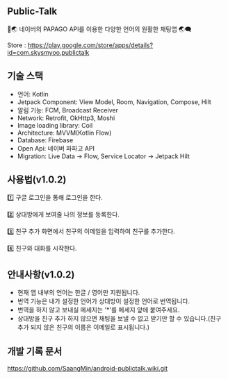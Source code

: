 **Public-Talk**
-

💬🌏 네이버의 PAPAGO API를 이용한 다양한 언어의 원활한 채팅앱 🌏🗨️

Store : https://play.google.com/store/apps/details?id=com.skysmyoo.publictalk

**기술 스택**
-

- 언어: Kotlin
- Jetpack Component: View Model, Room, Navigation, Compose, Hilt
- 알림 기능: FCM, Broadcast Receiver
- Network: Retrofit, OkHttp3, Moshi
- Image loading library: Coil
- Architecture: MVVM(Kotlin Flow)
- Database: Firebase
- Open Api: 네이버 파파고 API
- Migration: Live Data -> Flow, Service Locator -> Jetpack Hilt

**사용법(v1.0.2)**
-

1️⃣ 구글 로그인을 통해 로그인을 한다.

2️⃣ 상대방에게 보여줄 나의 정보를 등록한다.

3️⃣ 친구 추가 화면에서 친구의 이메일을 입력하여 친구를 추가한다.

4️⃣ 친구와 대화를 시작한다.

**안내사항(v1.0.2)**
-

- 현재 앱 내부의 언어는 한글 / 영어만 지원됩니다.
- 번역 기능은 내가 설정한 언어가 상대방이 설정한 언어로 번역됩니다.
- 번역을 하지 않고 보내실 메세지는 '*'를 메세지 앞에 붙여주세요.
- 상대방을 친구 추가 하지 않으면 채팅을 보낼 수 없고 받기만 할 수 있습니다.(친구 추가 되지 않은 친구의 이름은 이메일로 표시됩니다.)

**개발 기록 문서**
-
https://github.com/SaangMin/android-publictalk.wiki.git
